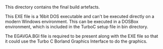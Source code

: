 This directory contains the final build artefacts.

This EXE file is a 16bit DOS executable and can't be executed directly on a modern Windows environment. This can be executed in a DOSBox environment, which is included in the TurboC setup file in bin directory. 

The EGAVGA.BGI file is required to be present along with the EXE file so that it could use the Turbo C Borland Graphics Interface to do the graphics.
